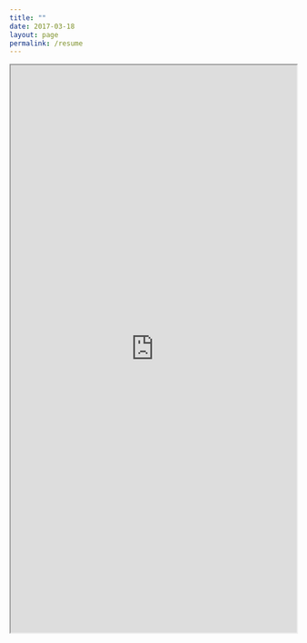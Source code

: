 ```yaml
---
title: ""
date: 2017-03-18
layout: page
permalink: /resume
---
```


<iframe src="https://drive.google.com/file/d/1n_aOFdTOYmdUSA4c7w9BXKYU0U8F2PUv/preview" width="100%" height="1000em"></iframe>